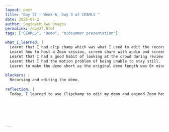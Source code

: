```yaml
---
layout: post
title: "Day 27 – Week-6, Day 3 of CEAMLS "
date: 2025-07-2
author: Sogidechukwu Unegbu
permalink: /day27.html
tags: ["CEAMLS", "Demo", "midsummer presentation"]

what_i_learned: |  
  Learnt that I had clip champ which was what I used to edit the recording of the demo that I made.
  Learnt how to host a Zoom session, screen share with audio and screen recording
  Learnt that I had a good habit of looking at the crowd during review with mentors and Highschool teacher.
  Learnt that I had the motion problem of being unable to stay still.
  Learnt to make the demo short as the original demo length was 6+ minutes and when I did make it shorter (approximately 4 mins. I should be prepared to cut it short during the presentation if the need calls for it.
  
blockers: |
  Recorsing and editing the demo.
  
reflection: |
  Today, I learned to use Clipchamp to edit my demo and gained Zoom hosting skills like screen sharing with audio. I received feedback highlighting my good habit of making eye contact, but also noted my tendency to move too much. I also learned the importance of keeping the demo concise and being prepared to shorten it further during the presentation if needed.

  
  

  
   
---
```

